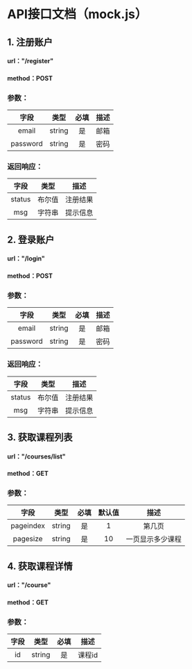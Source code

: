 # API接口文档（mock.js）
## 1. 注册账户
#### url："/register"
#### method：POST
### 参数：
|字段		|类型	|必填	|描述	|
|:--:		|:--:	|:--:	|:--:	|
|email		|string	|是		|邮箱	|
|password	|string	|是		|密码	|

### 返回响应：
|字段	|类型	|描述		|
|:--:	|:--:	|:--:		|
|status	|布尔值	|注册结果	|
|msg	|字符串	|提示信息	|

## 2. 登录账户
#### url："/login"
#### method：POST
### 参数：
|字段		|类型	|必填	|描述	|
|:--:		|:--:	|:--:	|:--:	|
|email		|string	|是		|邮箱	|
|password	|string	|是		|密码	|

### 返回响应：
|字段	|类型	|描述		|
|:--:	|:--:	|:--:		|
|status	|布尔值	|注册结果	|
|msg	|字符串	|提示信息	|

## 3. 获取课程列表
#### url："/courses/list"
#### method：GET
### 参数：
|字段		|类型	|必填	|默认值	|描述				|
|:--:		|:--:	|:--:	|:--:	|:--:				|
|pageindex	|string	|是		|1		|第几页				|
|pagesize	|string	|是		|10		|一页显示多少课程		|

## 4. 获取课程详情
#### url："/course"
#### method：GET
### 参数：
|字段	|类型	|必填	|描述	|
|:--:	|:--:	|:--:	|:--:	|
|id		|string	|是		|课程id	|